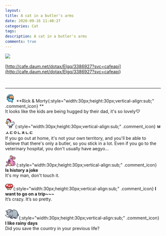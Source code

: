```yaml
---
layout: 
title: A cat in a butler's arms
date: 2020-09-16 11:40:27
categories: Cat
tags: 
description: A cat in a butler's arms
comments: true
---
```


![](https://blog.kakaocdn.net/dn/oVOAo/btqIUicakKQ/sIk245lN2uuZzaBfAtNalk/img.gif)

[http://cafe.daum.net/dotax/Elgq/3386927?svc=cafeapi](<http://cafe.daum.net/dotax/Elgq/3386927?svc=cafeapi>)

​

* * *

![comment](/assets/character/goggle.png) **Rick & Morty{:style="width:30px;height:30px;vertical-align:sub;" .comment_icon} **  
It looks like the kids are being hugged by their dad, it's so lovely♡   
  
![comment](/assets/character/chicken.png){:style="width:30px;height:30px;vertical-align:sub;" .comment_icon} **ㅂㅅㄷㅇㄴㅊㄴㄷ**  
If you go out at home, it's not your own territory, and you'll be able to believe that there's only a butler, so you stick in a lot. Even if you go to the veterinary hospital, you don't usually have aegyo...  
  
![comment](/assets/character/bunny.png){:style="width:30px;height:30px;vertical-align:sub;" .comment_icon} **Is history a joke**  
It's my man, don't touch it.   
  
![comment](/assets/character/mushroom.png){:style="width:30px;height:30px;vertical-align:sub;" .comment_icon} **I want to go on a trip~~~**  
It’s crazy. It’s so pretty.   
  
![comment](/assets/character/rino.png){:style="width:30px;height:30px;vertical-align:sub;" .comment_icon} **I like rainy days**  
Did you save the country in your previous life?   
  

